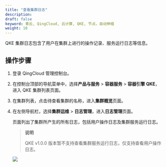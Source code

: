```yaml
---
title: "查看集群日志"
description: 
draft: false
keyword: 青云, QingCloud, 云计算, QKE, 节点，自动伸缩
weight: 10
---
```


QKE 集群日志包含了用户在集群上进行的操作记录、服务运行日志等信息。

## 操作步骤

1. 登录 QingCloud 管理控制台。

2. 在控制台顶部的导航菜单中，选择**产品与服务** > **容器服务** > **容器引擎 QKE**，进入 QKE 集群列表页面。

3. 在集群列表，点击待查看集群的名称，进入**集群概览**页面。

4. 在左侧导航栏，选择**集群运维** > **日志管理**，进入**日志管理**页面。

   页面列出了集群所产生的所有日志，包括用户操作日志及集群服务运行日志。

   > **说明**
   >
   >  QKE v1.0.0 版本暂不支持查看集群服务运行日志，仅支持查看用户操作日志。
   
   ![](/container/qke_plus/_images/log_mgt.png)

   

